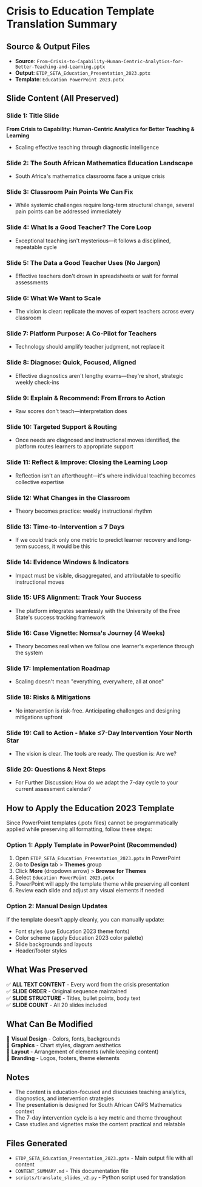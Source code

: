 # Crisis to Education Template Translation Summary

## Source & Output Files

- **Source**: `From-Crisis-to-Capability-Human-Centric-Analytics-for-Better-Teaching-and-Learning.pptx`
- **Output**: `ETDP_SETA_Education_Presentation_2023.pptx`
- **Template**: `Education PowerPoint 2023.potx`

## Slide Content (All Preserved)

### Slide 1: Title Slide
**From Crisis to Capability: Human-Centric Analytics for Better Teaching & Learning**
- Scaling effective teaching through diagnostic intelligence

### Slide 2: The South African Mathematics Education Landscape  
- South Africa's mathematics classrooms face a unique crisis

### Slide 3: Classroom Pain Points We Can Fix
- While systemic challenges require long-term structural change, several pain points can be addressed immediately

### Slide 4: What Is a Good Teacher? The Core Loop
- Exceptional teaching isn't mysterious—it follows a disciplined, repeatable cycle

### Slide 5: The Data a Good Teacher Uses (No Jargon)
- Effective teachers don't drown in spreadsheets or wait for formal assessments

### Slide 6: What We Want to Scale
- The vision is clear: replicate the moves of expert teachers across every classroom

### Slide 7: Platform Purpose: A Co-Pilot for Teachers
- Technology should amplify teacher judgment, not replace it

### Slide 8: Diagnose: Quick, Focused, Aligned
- Effective diagnostics aren't lengthy exams—they're short, strategic weekly check-ins

### Slide 9: Explain & Recommend: From Errors to Action
- Raw scores don't teach—interpretation does

### Slide 10: Targeted Support & Routing
- Once needs are diagnosed and instructional moves identified, the platform routes learners to appropriate support

### Slide 11: Reflect & Improve: Closing the Learning Loop
- Reflection isn't an afterthought—it's where individual teaching becomes collective expertise

### Slide 12: What Changes in the Classroom
- Theory becomes practice: weekly instructional rhythm

### Slide 13: Time-to-Intervention ≤ 7 Days
- If we could track only one metric to predict learner recovery and long-term success, it would be this

### Slide 14: Evidence Windows & Indicators
- Impact must be visible, disaggregated, and attributable to specific instructional moves

### Slide 15: UFS Alignment: Track Your Success
- The platform integrates seamlessly with the University of the Free State's success tracking framework

### Slide 16: Case Vignette: Nomsa's Journey (4 Weeks)
- Theory becomes real when we follow one learner's experience through the system

### Slide 17: Implementation Roadmap
- Scaling doesn't mean "everything, everywhere, all at once"

### Slide 18: Risks & Mitigations
- No intervention is risk-free. Anticipating challenges and designing mitigations upfront

### Slide 19: Call to Action - Make ≤7-Day Intervention Your North Star
- The vision is clear. The tools are ready. The question is: Are we?

### Slide 20: Questions & Next Steps
- For Further Discussion: How do we adapt the 7-day cycle to your current assessment calendar?

## How to Apply the Education 2023 Template

Since PowerPoint templates (.potx files) cannot be programmatically applied while preserving all formatting, follow these steps:

### Option 1: Apply Template in PowerPoint (Recommended)
1. Open `ETDP_SETA_Education_Presentation_2023.pptx` in PowerPoint
2. Go to **Design** tab > **Themes** group
3. Click **More** (dropdown arrow) > **Browse for Themes**
4. Select `Education PowerPoint 2023.potx`
5. PowerPoint will apply the template theme while preserving all content
6. Review each slide and adjust any visual elements if needed

### Option 2: Manual Design Updates
If the template doesn't apply cleanly, you can manually update:
- Font styles (use Education 2023 theme fonts)
- Color scheme (apply Education 2023 color palette)
- Slide backgrounds and layouts
- Header/footer styles

## What Was Preserved

✅ **ALL TEXT CONTENT** - Every word from the crisis presentation  
✅ **SLIDE ORDER** - Original sequence maintained  
✅ **SLIDE STRUCTURE** - Titles, bullet points, body text  
✅ **SLIDE COUNT** - All 20 slides included  

## What Can Be Modified

🎨 **Visual Design** - Colors, fonts, backgrounds  
🎨 **Graphics** - Chart styles, diagram aesthetics  
🎨 **Layout** - Arrangement of elements (while keeping content)  
🎨 **Branding** - Logos, footers, theme elements  

## Notes

- The content is education-focused and discusses teaching analytics, diagnostics, and intervention strategies
- The presentation is designed for South African CAPS Mathematics context
- The 7-day intervention cycle is a key metric and theme throughout
- Case studies and vignettes make the content practical and relatable

## Files Generated

- `ETDP_SETA_Education_Presentation_2023.pptx` - Main output file with all content
- `CONTENT_SUMMARY.md` - This documentation file
- `scripts/translate_slides_v2.py` - Python script used for translation












